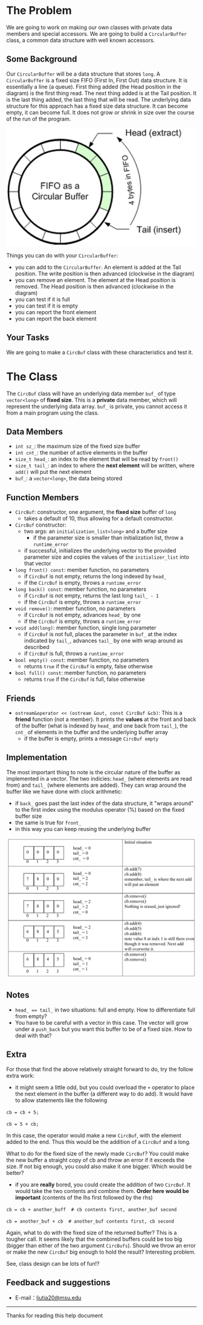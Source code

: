 # The Problem

We are going to work on making our own classes with private data members and special accessors. We are going to build a `CircularBuffer` class, a common data structure with well known accessors.

## Some Background

Our `CircularBuffer` will be a data structure that stores `long`. A `CircularBuffer` is a fixed size FIFO (First In, First Out) data structure. It is essentially a line (a queue). First thing added (the Head position in the diagram) is the first thing read. The next thing added is at the Tail position. It is the last thing added, the last thing that will be read. The underlying data structure for this approach has a fixed size data structure. It can become empty, it can become full. It does not grow or shrink in size over the course of the run of the program.

![](https://raw.githubusercontent.com/liutiantian233/CPP-Lab/master/Lab10/Lab10-1.png)

Things you can do with your `CircularBuffer`:

- you can add to the `CircularBuffer`. An element is added at the Tail position. The write position is then advanced (clockwise in the diagram)
- you can remove an element. The element at the Head position is removed. The Head position is then advanced (clockwise in the diagram)
- you can test if it is full
- you can test if it is empty
- you can report the front element
- you can report the back element

## Your Tasks

We are going to make a `CircBuf` class with these characteristics and test it.

# The Class

The `CircBuf` class will have an underlying data member `buf_` of type `vector<long>` of **fixed size**. This is a **private** data member, which will represent the underlying data array. `buf_` is private, you cannot access it from a main program using the class.

## Data Members

- `int sz_`: the maximum size of the fixed size buffer
- `int cnt_`: the number of active elements in the buffer
- `size_t head_`: an index to the element that will be read by `front()`
- `size_t tail_`: an index to where the **next element** will be written, where `add()` will put the next element
- `buf_`: a `vector<long>`, the data being stored

## Function Members

- `CircBuf`: constructor, one argument, the **fixed size** buffer of `long`
  - takes a default of 10, thus allowing for a default constructor.
- `CircBuf` constructor:
  - two args: an `initialization_list<long>` and a buffer size
    - if the parameter size is smaller than initialization list, throw a `runtime_error`
  - if successful, initializes the underlying vector to the provided parameter size and copies the values of the `initializer_list` into that vector
- `long front() const`: member function, no parameters
  - if `CircBuf` is not empty, returns the long indexed by `head_`
  - if the `CircBuf` is empty, throws a `runtime_error`
- `long back() const`: member function, no parameters
  - if `CircBuf` is not empty, returns the last long `tail_ - 1`
  - if the `CircBuf` is empty, throws a `runtime_error`
- `void remove()`: member function, no parameters
  - if `CircBuf` is not empty, advances `head_` by one
  - if the `CircBuf` is empty, throws a `runtime_error`
- `void add(long)`: member function, single long parameter
  - if `CircBuf` is not full, places the parameter in `buf_` at the index indicated by `tail_`, advances `tail_` by one with wrap around as described
  - if `CircBuf` is full, throws a `runtime_error`
- `bool empty() const`: member function, no parameters
  - returns `true` if the `CircBuf` is empty, false otherwise
- `bool full() const`: member function, no parameters
  - returns `true` if the `CircBuf` is full, false otherwise

## Friends

- `ostream&operator << (ostream &out, const CircBuf &cb)`: This is a **friend** function (not a member). It prints the **values** at the front and back of the buffer (what is indexed by `head_` and one back from `tail_`), the `cnt_` of elements in the buffer and the underlying buffer array
  - if the buffer is empty, prints a message `CircBuf empty`

## Implementation

The most important thing to note is the circular nature of the buffer as implemented in a vector. The two indicies: `head_` (where elements are read from) and `tail_` (where elements are added). They can wrap around the buffer like we have done with clock arithmetic:

- if `back_` goes past the last index of the data structure, it "wraps around" to the first index using the modulus operator (%) based on the fixed buffer size
- the same is true for `front_`
- in this way you can keep reusing the underlying buffer

![](https://raw.githubusercontent.com/liutiantian233/CPP-Lab/master/Lab10/Lab10-2.png)

## Notes

- `head_ == tail_` in two situations: full and empty. How to differentiate full from empty?
- You have to be careful with a vector in this case. The vector will grow under a `push_back` but you want this buffer to be of a fixed size. How to deal with that?

## Extra

For those that find the above relatively straight forward to do, try the follow extra work:

- it might seem a little odd, but you could overload the `+` operator to place the next element in the buffer (a different way to do add). It would have to allow statements like the following

`cb = cb + 5;`

`cb = 5 + cb;`

In this case, the operator would make a new `CircBuf`, with the element added to the end. Thus this would be the addition of a `CircBuf` and a long.

What to do for the fixed size of the newly made `CircBuf`? You could make the new buffer a straight copy of cb and throw an error if it exceeds the size. If not big enough, you could also make it one bigger. Which would be better?

- if you are **really** bored, you could create the addition of two `CircBuf`. It would take the two contents and combine them. **Order here would be important** (contents of the lhs first followed by the rhs)

`cb = cb + another_buff  # cb contents first, another_buf second`

`cb = another_buf + cb  # another_buf contents first, cb second`

Again, what to do with the fixed size of the returned buffer? This is a tougher call. It seems likely that the combined buffers could be too big (bigger than either of the two argument `CircBufs`). Should we throw an error or make the new `CircBuf` big enough to hold the result? Interesting problem.

See, class design can be lots of fun!?

## Feedback and suggestions

- E-mail：<liutia20@msu.edu>

---------

Thanks for reading this help document
